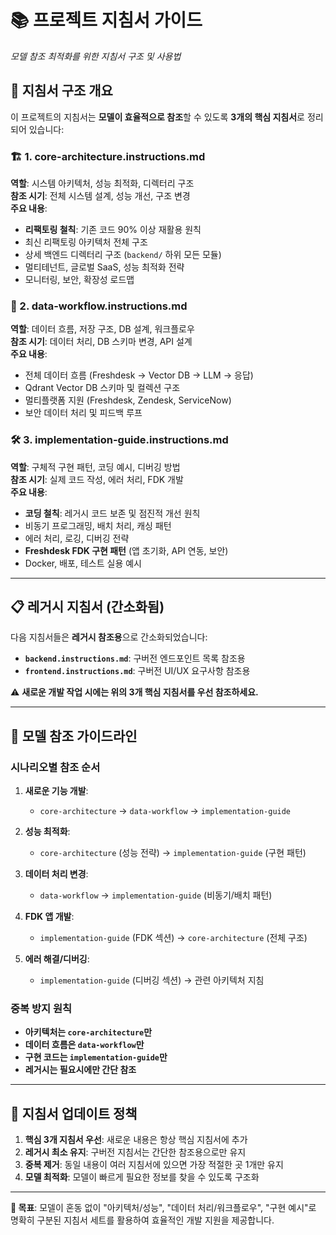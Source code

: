 # 📚 프로젝트 지침서 가이드

_모델 참조 최적화를 위한 지침서 구조 및 사용법_

## 🎯 지침서 구조 개요

이 프로젝트의 지침서는 **모델이 효율적으로 참조**할 수 있도록 **3개의 핵심 지침서**로 정리되어 있습니다:

### 🏗️ 1. **core-architecture.instructions.md**

**역할**: 시스템 아키텍처, 성능 최적화, 디렉터리 구조  
**참조 시기**: 전체 시스템 설계, 성능 개선, 구조 변경  
**주요 내용**:

- **리팩토링 철칙**: 기존 코드 90% 이상 재활용 원칙
- 최신 리팩토링 아키텍처 전체 구조
- 상세 백엔드 디렉터리 구조 (`backend/` 하위 모든 모듈)
- 멀티테넌트, 글로벌 SaaS, 성능 최적화 전략
- 모니터링, 보안, 확장성 로드맵

### 🔄 2. **data-workflow.instructions.md**

**역할**: 데이터 흐름, 저장 구조, DB 설계, 워크플로우  
**참조 시기**: 데이터 처리, DB 스키마 변경, API 설계  
**주요 내용**:

- 전체 데이터 흐름 (Freshdesk → Vector DB → LLM → 응답)
- Qdrant Vector DB 스키마 및 컬렉션 구조
- 멀티플랫폼 지원 (Freshdesk, Zendesk, ServiceNow)
- 보안 데이터 처리 및 피드백 루프

### 🛠️ 3. **implementation-guide.instructions.md**

**역할**: 구체적 구현 패턴, 코딩 예시, 디버깅 방법  
**참조 시기**: 실제 코드 작성, 에러 처리, FDK 개발  
**주요 내용**:

- **코딩 철칙**: 레거시 코드 보존 및 점진적 개선 원칙
- 비동기 프로그래밍, 배치 처리, 캐싱 패턴
- 에러 처리, 로깅, 디버깅 전략
- **Freshdesk FDK 구현 패턴** (앱 초기화, API 연동, 보안)
- Docker, 배포, 테스트 실용 예시

---

## 📋 레거시 지침서 (간소화됨)

다음 지침서들은 **레거시 참조용**으로 간소화되었습니다:

- **`backend.instructions.md`**: 구버전 엔드포인트 목록 참조용
- **`frontend.instructions.md`**: 구버전 UI/UX 요구사항 참조용

⚠️ **새로운 개발 작업 시에는 위의 3개 핵심 지침서를 우선 참조하세요.**

---

## 🧠 모델 참조 가이드라인

### 시나리오별 참조 순서

1. **새로운 기능 개발**:

   - `core-architecture` → `data-workflow` → `implementation-guide`

2. **성능 최적화**:

   - `core-architecture` (성능 전략) → `implementation-guide` (구현 패턴)

3. **데이터 처리 변경**:

   - `data-workflow` → `implementation-guide` (비동기/배치 패턴)

4. **FDK 앱 개발**:

   - `implementation-guide` (FDK 섹션) → `core-architecture` (전체 구조)

5. **에러 해결/디버깅**:
   - `implementation-guide` (디버깅 섹션) → 관련 아키텍처 지침

### 중복 방지 원칙

- **아키텍처는 `core-architecture`만**
- **데이터 흐름은 `data-workflow`만**
- **구현 코드는 `implementation-guide`만**
- **레거시는 필요시에만 간단 참조**

---

## 🔄 지침서 업데이트 정책

1. **핵심 3개 지침서 우선**: 새로운 내용은 항상 핵심 지침서에 추가
2. **레거시 최소 유지**: 구버전 지침서는 간단한 참조용으로만 유지
3. **중복 제거**: 동일 내용이 여러 지침서에 있으면 가장 적절한 곳 1개만 유지
4. **모델 최적화**: 모델이 빠르게 필요한 정보를 찾을 수 있도록 구조화

---

**🎯 목표**: 모델이 혼동 없이 "아키텍처/성능", "데이터 처리/워크플로우", "구현 예시"로 명확히 구분된 지침서 세트를 활용하여 효율적인 개발 지원을 제공합니다.
